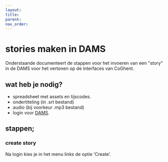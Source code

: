```yaml
---
layout: 
title: 
parent: 
nav_order: 
---
```


# stories maken in DAMS
Onderstaande documenteert de stappen voor het invoeren van een "story" in de DAMS voor het vertonen op de interfaces van CoGhent. 

## wat heb je nodig? 
- spreadsheet met assets en tijscodes. 
- ondertiteling (in .srt bestand)
- audio (bij voorkeur .mp3 bestand)
- login voor [DAMS](https://dams.collectie.gent).

## stappen; 
### create story 
Na login kies je in het menu links de optie ‘Create’.







